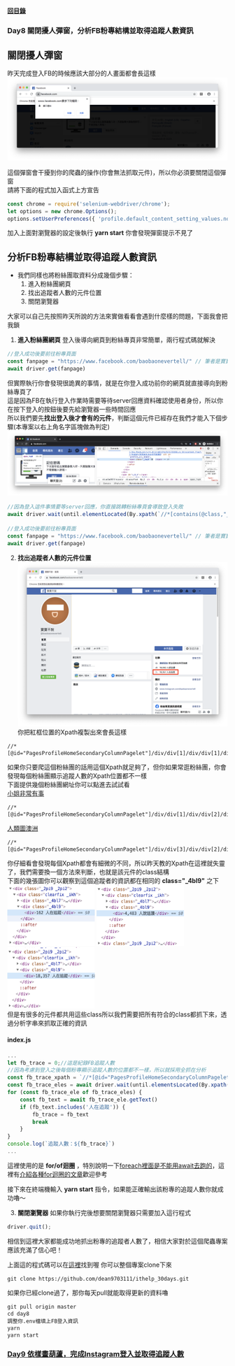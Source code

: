 #### [回目錄](../README.md)
### Day8 關閉擾人彈窗，分析FB粉專結構並取得追蹤人數資訊


關閉擾人彈窗
----
昨天完成登入FB的時候應該大部分的人畫面都會長這樣  
![image](./article_img/fb_notify.png)  

這個彈窗會干擾到你的爬蟲的操作(你會無法抓取元件)，所以你必須要關閉這個彈窗  
請將下面的程式加入函式上方宣告
```js
const chrome = require('selenium-webdriver/chrome');
let options = new chrome.Options();
options.setUserPreferences({ 'profile.default_content_setting_values.notifications': 1 });//因為FB會有notifications干擾到爬蟲，所以要先把它關閉
```
加入上面對瀏覽器的設定後執行 **yarn start** 你會發現彈窗提示不見了

分析FB粉專結構並取得追蹤人數資訊
------------------------
* 我們同樣也將粉絲團取資料分成幾個步驟：
    1. 進入粉絲團網頁
    2. 找出追蹤者人數的元件位置
    3. 關閉瀏覽器

大家可以自己先按照昨天所說的方法來實做看看會遇到什麼樣的問題，下面我會把我鎖  
1. **進入粉絲團網頁**
登入後導向網頁到粉絲專頁非常簡單，兩行程式碼就解決
```js
//登入成功後要前往粉專頁面
const fanpage = "https://www.facebook.com/baobaonevertell/" // 筆者是寶寶不說的狂熱愛好者
await driver.get(fanpage)
```
但實際執行你會發現很詭異的事情，就是在你登入成功前你的網頁就直接導向到粉絲專頁了  
這是因為FB在執行登入作業時需要等待server回應資料確認使用者身份，所以你在按下登入的按鈕後要先給瀏覽器一些時間回應  
所以我們要先**找出登入後才會有的元件**，判斷這個元件已經存在我們才能入下個步驟(本專案以右上角名字區塊做為判定)  
![image](./article_img/fb_header.png)  
```js
//因為登入這件事情要等server回應，你直接跳轉粉絲專頁會導致登入失敗
await driver.wait(until.elementLocated(By.xpath(`//*[contains(@class,"_1vp5")]`)))//登入後才會有右上角的名字，我們以這個來判斷是否登入

//登入成功後要前往粉專頁面
const fanpage = "https://www.facebook.com/baobaonevertell/" // 筆者是寶寶不說的狂熱愛好者
await driver.get(fanpage)
```
2. **找出追蹤者人數的元件位置**
![image](./article_img/baobao_fans.png)  
你把紅框位置的Xpath複製出來會長這樣
```
//*[@id="PagesProfileHomeSecondaryColumnPagelet"]/div/div[1]/div/div[1]/div[4]/div/div[2]/div
```
如果你只要爬這個粉絲團的話用這個Xpath就足夠了，但你如果常逛粉絲團，你會發現每個粉絲團顯示追蹤人數的Xpath位置都不一樣  
下面提供幾個粉絲團網址你可以點進去試試看  
[小姐非常有事](https://www.facebook.com/missunexpected2015/)
```
//*[@id="PagesProfileHomeSecondaryColumnPagelet"]/div/div[1]/div/div[2]/div[4]/div/div[2]/div
```
[人類圖澳洲](https://www.facebook.com/HumanDesignAu/)
```
//*[@id="PagesProfileHomeSecondaryColumnPagelet"]/div/div[3]/div/div[2]/div[4]/div/div[2]/div
```
你仔細看會發現每個Xpath都會有細微的不同，所以昨天教的Xpath在這裡就失靈了，我們需要換一個方法來判斷，也就是該元件的class結構  
下面的幾張圖你可以觀察到這個追蹤者的資訊都在相同的 **class="_4bl9"** 之下  
<img src="./article_img/fb_trace_code1.png" width="200" height="140"/>
<img src="./article_img/fb_trace_code2.png" width="200" height="140"/>
<img src="./article_img/fb_trace_code3.png" width="200" height="140"/>  
但是有很多的元件都共用這些class所以我們需要把所有符合的class都抓下來，透過分析字串來抓取正確的資訊

#### index.js
```js
...
let fb_trace = 0;//這是紀錄FB追蹤人數
//因為考慮到登入之後每個粉專顯示追蹤人數的位置都不一樣，所以就採用全抓在分析
const fb_trace_xpath = `//*[@id="PagesProfileHomeSecondaryColumnPagelet"]//*[contains(@class,"_4bl9")]`
const fb_trace_eles = await driver.wait(until.elementsLocated(By.xpath(fb_trace_xpath)), 5000)//我們採取5秒內如果抓不到該元件就跳出的條件
for (const fb_trace_ele of fb_trace_eles) {
    const fb_text = await fb_trace_ele.getText()
    if (fb_text.includes('人在追蹤')) {
        fb_trace = fb_text
        break
    }
}
console.log(`追蹤人數：${fb_trace}`)
...
```
這裡使用的是 **for/of迴圈** ，特別說明一下[foreach裡面是不能用await去跑的](https://stackoverflow.com/questions/37576685/using-async-await-with-a-foreach-loop)，這裡有[介紹各種for迴圈的文章](https://www.jishuwen.com/d/2M0c/zh-tw)歡迎參考  

接下來在終端機輸入 **yarn start** 指令，如果能正確輸出該粉專的追蹤人數你就成功嚕～  

3. **關閉瀏覽器**
如果你執行完後想要關閉瀏覽器只需要加入這行程式  
```js
driver.quit();
```

相信到這裡大家都能成功地抓出粉專的追蹤者人數了，相信大家對於這個爬蟲專案應該充滿了信心吧！

上面這的程式碼可以在[這裡](https://github.com/dean9703111/ithelp_30days/day8)找到喔
你可以整個專案clone下來  
```
git clone https://github.com/dean9703111/ithelp_30days.git
```
如果你已經clone過了，那你每天pull就能取得更新的資料嚕  
```
git pull origin master
cd day8
調整你.env檔填上FB登入資訊
yarn
yarn start
```
### [Day9 依樣畫葫蘆，完成Instagram登入並取得追蹤人數](../day9/README.md)